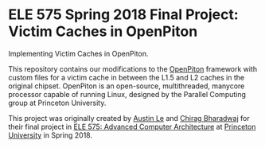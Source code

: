 # ELE 575 Spring 2018 Final Project: Victim Caches in OpenPiton

Implementing Victim Caches in OpenPiton.

This repository contains our modifications to the [OpenPiton](http://parallel.princeton.edu/openpiton/index.html) framework with custom files for a victim cache in between the L1.5 and L2 caches in the original chipset. OpenPiton is an open-source, multithreaded, manycore processor capable of running Linux, designed by the Parallel Computing group at Princeton University.

This project was originally created by [Austin Le](austinle@cs.princeton.edu) and [Chirag Bharadwaj](chiragb@cs.princeton.edu) for their final project in [ELE 575: Advanced Computer Architecture](http://eleclass.princeton.edu/classes/ele475/spring_2018/doku.php) at [Princeton University](https://ee.princeton.edu) in Spring 2018.
